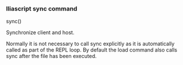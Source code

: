 ### lliascript sync command

sync()

Synchronize client and host.

Normally it is not necessary to call sync explicitly as it is automatically
called as part of the REPL loop.  By default the load command also calls
sync after the file has been executed.


